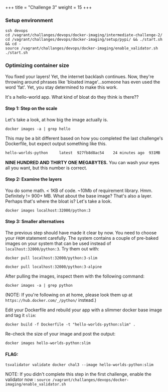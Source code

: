 +++
title = "Challenge 3"
weight = 15
+++

### Setup environment
```
ssh devops
cd /vagrant/challanges/devops/docker-imaging/intermediate-challenge-2/
cd /vagrant/challanges/devops/docker-imaging/setup/pypi/ && ./start.sh && cd -
source /vagrant/challanges/devops/docker-imaging/enable_validator.sh
./start.sh
```

### Optimizing container size

You fixed your layers! Yet, the internet backlash continues. Now, they're throwing around phrases like 'bloated image'...someone has even used the word 'fat'. Yet, you stay determined to make this work.

It's a hello-world app. What kind of bloat do they think is there??

#### Step 1: Step on the scale

Let's take a look, at how big the image actually is.

`docker images -a | grep hello`

This may be a bit different based on how you completed the last challenge's Dockerfile, but expect output something like this.

```bash
hello-worlds-python     latest  927fb8d8ac54    24 minutes ago  931MB
```

**NINE HUNDRED AND THIRTY ONE MEGABYTES.** You can wash your eyes all you want, but this number is correct.

#### Step 2: Examine the layers

You do some math. < 1KB of code. ~10Mb of requirement library. Hmm. Definitely != 900+ MB. What about the base image? That's also a layer. Perhaps that's where the bloat is? Let's take a look.

`docker images localhost:32000/python:3`

#### Step 3: Smaller alternatives

The previous step should have made it clear by now. You need to choose your `FROM` statement carefully. The system contains a couple of pre-baked images on your system that can be used instead of `localhost:32000/python:3`. Try them out with:

`docker pull localhost:32000/python:3-slim`

`docker pull localhost:32000/python:3-alpine`

After pulling the images, inspect them with the following command:

`docker images -a | grep python`


(NOTE: If you're following on at home, please look them up at `https://hub.docker.com/_/python/` instead.)

Edit your Dockerfile and rebuild your app with a slimmer docker base image and tag it `slim`:

`docker build -f Dockerfile -t "hello-worlds-python:slim" .`

Re-check the size of your image and post the output:

`docker images hello-worlds-python:slim`

#### FLAG:

`tsvalidator validate docker chal3 --image hello-worlds-python:slim`

NOTE: If you didn't complete this step in the first challenge, enable the validator now : `source /vagrant/challanges/devops/docker-imaging/enable_validator.sh`

